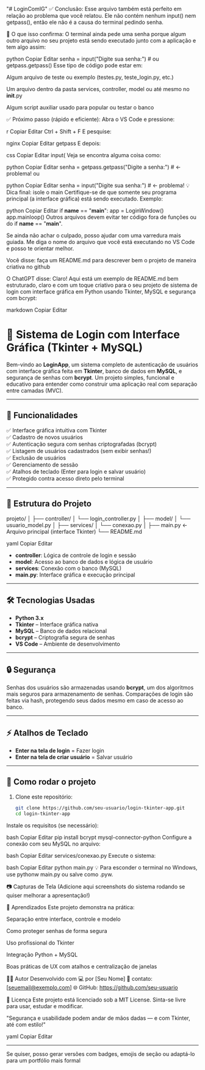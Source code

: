 "# LoginComIG" 
✅ Conclusão:
Esse arquivo também está perfeito em relação ao problema que você relatou. Ele não contém nenhum input() nem getpass(), então ele não é a causa do terminal pedindo senha.

🚨 O que isso confirma:
O terminal ainda pede uma senha porque algum outro arquivo no seu projeto está sendo executado junto com a aplicação e tem algo assim:

python
Copiar
Editar
senha = input("Digite sua senha:")  # ou getpass.getpass()
Esse tipo de código pode estar em:

Algum arquivo de teste ou exemplo (testes.py, teste_login.py, etc.)

Um arquivo dentro da pasta services, controller, model ou até mesmo no __init__.py

Algum script auxiliar usado para popular ou testar o banco

✅ Próximo passo (rápido e eficiente):
Abra o VS Code e pressione:

r
Copiar
Editar
Ctrl + Shift + F
E pesquise:

nginx
Copiar
Editar
getpass
E depois:

css
Copiar
Editar
input(
Veja se encontra alguma coisa como:

python
Copiar
Editar
senha = getpass.getpass("Digite a senha:")  # ← problema!
ou

python
Copiar
Editar
senha = input("Digite sua senha:")  # ← problema!
💡 Dica final: isole o main
Certifique-se de que somente seu programa principal (a interface gráfica) está sendo executado. Exemplo:

python
Copiar
Editar
if __name__ == "__main__":
    app = LoginWindow()
    app.mainloop()
Outros arquivos devem evitar ter código fora de funções ou do if __name__ == "__main__".

Se ainda não achar o culpado, posso ajudar com uma varredura mais guiada. Me diga o nome do arquivo que você está executando no VS Code e posso te orientar melhor.



Você disse:
faça um README.md para descrever bem o projeto de maneira criativa no github

O ChatGPT disse:
Claro! Aqui está um exemplo de README.md bem estruturado, claro e com um toque criativo para o seu projeto de sistema de login com interface gráfica em Python usando Tkinter, MySQL e segurança com bcrypt:

markdown
Copiar
Editar
# 🔐 Sistema de Login com Interface Gráfica (Tkinter + MySQL)

Bem-vindo ao **LoginApp**, um sistema completo de autenticação de usuários com interface gráfica feita em **Tkinter**, banco de dados em **MySQL**, e segurança de senhas com **bcrypt**. Um projeto simples, funcional e educativo para entender como construir uma aplicação real com separação entre camadas (MVC).

---

## 🚀 Funcionalidades

✅ Interface gráfica intuitiva com Tkinter  
✅ Cadastro de novos usuários  
✅ Autenticação segura com senhas criptografadas (bcrypt)  
✅ Listagem de usuários cadastrados (sem exibir senhas!)  
✅ Exclusão de usuários  
✅ Gerenciamento de sessão  
✅ Atalhos de teclado (Enter para login e salvar usuário)  
✅ Protegido contra acesso direto pelo terminal

---

## 🧱 Estrutura do Projeto

projeto/
│
├── controller/
│ └── login_controller.py
│
├── model/
│ └── usuario_model.py
│
├── services/
│ └── conexao.py
│
├── main.py ← Arquivo principal (interface Tkinter)
└── README.md

yaml
Copiar
Editar

- **controller**: Lógica de controle de login e sessão  
- **model**: Acesso ao banco de dados e lógica de usuário  
- **services**: Conexão com o banco (MySQL)  
- **main.py**: Interface gráfica e execução principal  

---

## 🛠️ Tecnologias Usadas

- **Python 3.x**
- **Tkinter** – Interface gráfica nativa
- **MySQL** – Banco de dados relacional
- **bcrypt** – Criptografia segura de senhas
- **VS Code** – Ambiente de desenvolvimento

---

## 🔒 Segurança

Senhas dos usuários são armazenadas usando **bcrypt**, um dos algoritmos mais seguros para armazenamento de senhas. Comparações de login são feitas via hash, protegendo seus dados mesmo em caso de acesso ao banco.

---

## ⚡ Atalhos de Teclado

- **Enter na tela de login** = Fazer login
- **Enter na tela de criar usuário** = Salvar usuário

---

## 🧪 Como rodar o projeto

1. Clone este repositório:
   ```bash
   git clone https://github.com/seu-usuario/login-tkinter-app.git
   cd login-tkinter-app
Instale os requisitos (se necessário):

bash
Copiar
Editar
pip install bcrypt mysql-connector-python
Configure a conexão com seu MySQL no arquivo:

bash
Copiar
Editar
services/conexao.py
Execute o sistema:

bash
Copiar
Editar
python main.py
💡 Para esconder o terminal no Windows, use pythonw main.py ou salve como .pyw.

📷 Capturas de Tela
(Adicione aqui screenshots do sistema rodando se quiser melhorar a apresentação!)

🧠 Aprendizados
Este projeto demonstra na prática:

Separação entre interface, controle e modelo

Como proteger senhas de forma segura

Uso profissional do Tkinter

Integração Python + MySQL

Boas práticas de UX com atalhos e centralização de janelas

🧑‍💻 Autor
Desenvolvido com 💻 por [Seu Nome]
📧 contato: [seuemail@exemplo.com]
🌐 GitHub: https://github.com/seu-usuario

📜 Licença
Este projeto está licenciado sob a MIT License. Sinta-se livre para usar, estudar e modificar.

"Segurança e usabilidade podem andar de mãos dadas — e com Tkinter, até com estilo!"

yaml
Copiar
Editar

---

Se quiser, posso gerar versões com badges, emojis de seção ou adaptá-lo para um portfólio mais formal 